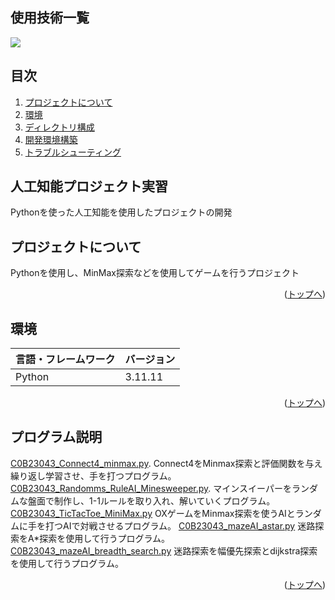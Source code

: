 <div id="top"></div>

## 使用技術一覧

<!-- シールド一覧 -->
<!-- 該当するプロジェクトの中から任意のものを選ぶ-->
<p style="display: inline">
  <!-- フロントエンドのフレームワーク一覧 -->
  <!-- バックエンドのフレームワーク一覧 -->
  <!-- バックエンドの言語一覧 -->
  <img src="https://img.shields.io/badge/-Python-F2C63C.svg?logo=python&style=for-the-badge">
  <!-- ミドルウェア一覧 -->
  <!-- インフラ一覧 -->
</p>

## 目次

1. [プロジェクトについて](#プロジェクトについて)
2. [環境](#環境)
3. [ディレクトリ構成](#ディレクトリ構成)
4. [開発環境構築](#開発環境構築)
5. [トラブルシューティング](#トラブルシューティング)

## 人工知能プロジェクト実習

Pythonを使った人工知能を使用したプロジェクトの開発

<!-- プロジェクトについて -->

## プロジェクトについて

Pythonを使用し、MinMax探索などを使用してゲームを行うプロジェクト

<!-- プロジェクトの概要を記載 -->

<p align="right">(<a href="#top">トップへ</a>)</p>

## 環境

<!-- 言語、フレームワーク、ミドルウェア、インフラの一覧とバージョンを記載 -->

| 言語・フレームワーク  | バージョン |
| --------------------- | ---------- |
| Python                | 3.11.11     |

<p align="right">(<a href="#top">トップへ</a>)</p>

## プログラム説明
[C0B23043_Connect4_minmax.py]((https://github.com/c0b230432c/AI_Project_I/blob/main/C0B23043_Connect4_minmax.py)).
Connect4をMinmax探索と評価関数を与え繰り返し学習させ、手を打つプログラム。
[C0B23043_Randomms_RuleAI_Minesweeper.py](https://github.com/c0b230432c/AI_Project_I/blob/main/C0B23043_Randomms_RuleAI_Minesweeper.py).
マインスイーパーをランダムな盤面で制作し、1-1ルールを取り入れ、解いていくプログラム。
[C0B23043_TicTacToe_MiniMax.py](https://github.com/c0b230432c/AI_Project_I/blob/main/C0B23043_TicTacToe_MiniMax.py)
OXゲームをMinmax探索を使うAIとランダムに手を打つAIで対戦させるプログラム。
[C0B23043_mazeAI_astar.py](https://github.com/c0b230432c/AI_Project_I/blob/main/C0B23043_mazeAI_astar.py)
迷路探索をA*探索を使用して行うプログラム。
[C0B23043_mazeAI_breadth_search.py](https://github.com/c0b230432c/AI_Project_I/blob/main/C0B23043_mazeAI_breadth_search.py)
迷路探索を幅優先探索とdijkstra探索を使用して行うプログラム。

<p align="right">(<a href="#top">トップへ</a>)</p>
